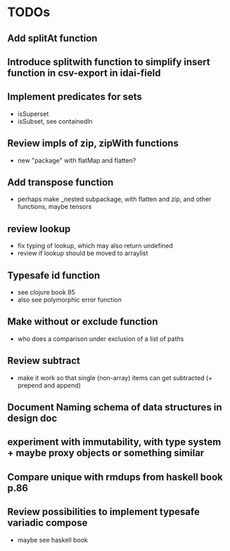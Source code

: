 # TODOs

## Add splitAt function

## Introduce splitwith function to simplify insert function in csv-export in idai-field

## Implement predicates for sets

* isSuperset
* isSubset, see containedIn

## Review impls of zip, zipWith functions

* new "package" with flatMap and flatten?

## Add transpose function

* perhaps make _nested subpackage, with flatten and zip, and other functions, maybe tensors

## review lookup

* fix typing of lookup, which may also return undefined
* review if lookup should be moved to arraylist

## Typesafe id function 

* see clojure book 85
* also see polymorphic error function

## Make without or exclude function

* who does a comparison under exclusion of a list of paths

## Review subtract

* make it work so that single (non-array) items can get subtracted (+ prepend and append)

## Document Naming schema of data structures in design doc

## experiment with immutability, with type system + maybe proxy objects or something similar

## Compare unique with rmdups from haskell book p.86

## Review possibilities to implement typesafe variadic compose

* maybe see haskell book


